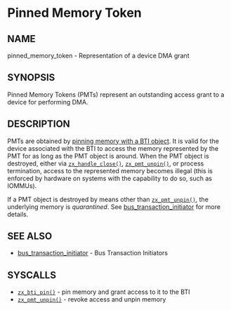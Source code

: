 # Pinned Memory Token

## NAME

pinned_memory_token - Representation of a device DMA grant

## SYNOPSIS

Pinned Memory Tokens (PMTs) represent an outstanding access grant to a device
for performing DMA.

## DESCRIPTION

PMTs are obtained by [pinning memory with a BTI object](/docs/reference/syscalls/bti_pin.md).
It is valid for the device associated with the BTI to access the memory represented
by the PMT for as long as the PMT object is around.  When the PMT object is
destroyed, either via [`zx_handle_close()`], [`zx_pmt_unpin()`], or process
termination, access to the represented memory becomes illegal (this is
enforced by hardware on systems with the capability to do so, such as IOMMUs).

If a PMT object is destroyed by means other than [`zx_pmt_unpin()`], the
underlying memory is *quarantined*.  See
[bus_transaction_initiator](bus_transaction_initiator.md) for more details.

## SEE ALSO

 - [bus_transaction_initiator](bus_transaction_initiator.md) - Bus Transaction Initiators

## SYSCALLS

 - [`zx_bti_pin()`] - pin memory and grant access to it to the BTI
 - [`zx_pmt_unpin()`] - revoke access and unpin memory

[`zx_bti_pin()`]: /docs/reference/syscalls/bti_pin.md
[`zx_handle_close()`]: /docs/reference/syscalls/handle_close.md
[`zx_pmt_unpin()`]: /docs/reference/syscalls/pmt_unpin.md
